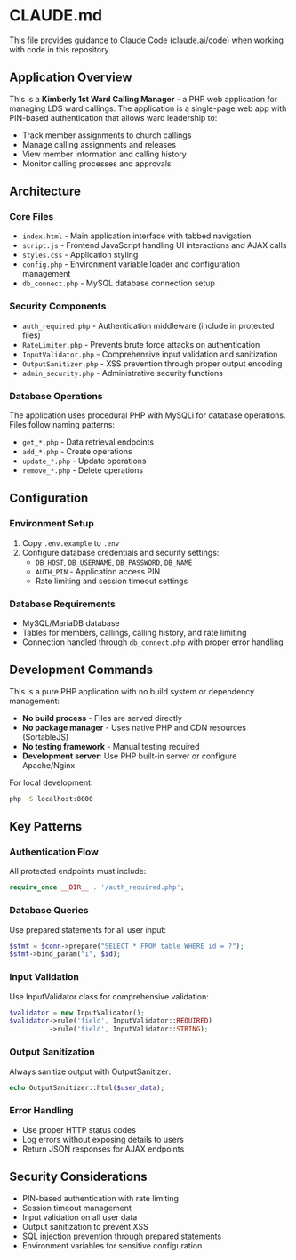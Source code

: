 # CLAUDE.md

This file provides guidance to Claude Code (claude.ai/code) when working with code in this repository.

## Application Overview

This is a **Kimberly 1st Ward Calling Manager** - a PHP web application for managing LDS ward callings. The application is a single-page web app with PIN-based authentication that allows ward leadership to:

- Track member assignments to church callings
- Manage calling assignments and releases
- View member information and calling history
- Monitor calling processes and approvals

## Architecture

### Core Files
- `index.html` - Main application interface with tabbed navigation
- `script.js` - Frontend JavaScript handling UI interactions and AJAX calls
- `styles.css` - Application styling
- `config.php` - Environment variable loader and configuration management
- `db_connect.php` - MySQL database connection setup

### Security Components
- `auth_required.php` - Authentication middleware (include in protected files)
- `RateLimiter.php` - Prevents brute force attacks on authentication
- `InputValidator.php` - Comprehensive input validation and sanitization
- `OutputSanitizer.php` - XSS prevention through proper output encoding
- `admin_security.php` - Administrative security functions

### Database Operations
The application uses procedural PHP with MySQLi for database operations. Files follow naming patterns:
- `get_*.php` - Data retrieval endpoints
- `add_*.php` - Create operations
- `update_*.php` - Update operations
- `remove_*.php` - Delete operations

## Configuration

### Environment Setup
1. Copy `.env.example` to `.env`
2. Configure database credentials and security settings:
   - `DB_HOST`, `DB_USERNAME`, `DB_PASSWORD`, `DB_NAME`
   - `AUTH_PIN` - Application access PIN
   - Rate limiting and session timeout settings

### Database Requirements
- MySQL/MariaDB database
- Tables for members, callings, calling history, and rate limiting
- Connection handled through `db_connect.php` with proper error handling

## Development Commands

This is a pure PHP application with no build system or dependency management:
- **No build process** - Files are served directly
- **No package manager** - Uses native PHP and CDN resources (SortableJS)
- **No testing framework** - Manual testing required
- **Development server**: Use PHP built-in server or configure Apache/Nginx

For local development:
```bash
php -S localhost:8000
```

## Key Patterns

### Authentication Flow
All protected endpoints must include:
```php
require_once __DIR__ . '/auth_required.php';
```

### Database Queries
Use prepared statements for all user input:
```php
$stmt = $conn->prepare("SELECT * FROM table WHERE id = ?");
$stmt->bind_param("i", $id);
```

### Input Validation
Use InputValidator class for comprehensive validation:
```php
$validator = new InputValidator();
$validator->rule('field', InputValidator::REQUIRED)
          ->rule('field', InputValidator::STRING);
```

### Output Sanitization
Always sanitize output with OutputSanitizer:
```php
echo OutputSanitizer::html($user_data);
```

### Error Handling
- Use proper HTTP status codes
- Log errors without exposing details to users
- Return JSON responses for AJAX endpoints

## Security Considerations

- PIN-based authentication with rate limiting
- Session timeout management
- Input validation on all user data
- Output sanitization to prevent XSS
- SQL injection prevention through prepared statements
- Environment variables for sensitive configuration
